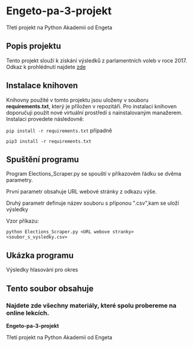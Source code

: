 # Engeto-pa-3-projekt
Třetí projekt na Python Akademii od Engeta
## Popis projektu
Tento projekt slouží k získání výsledků z parlamentních voleb v roce 2017.
Odkaz k prohlédnutí najdete [zde](https://volby.cz/pls/ps2017nss/ps3?xjazyk=CZ)
## Instalace knihoven
Knihovny použité v tomto projektu jsou uloženy v souboru **requirements.txt**, který je přiložen v repozitáři.
Pro instalaci knihoven doporučuji použít nové virtuální prostředí s nainstalovaným manažerem.
Instalaci provedete následovně:

``` pip install -r requirements.txt ```         případně

``` pip3 install -r requirements.txt ```

## Spuštění programu
Program Elections_Scraper.py se spouští v příkazovém řádku se dvěma parametry.

První parametr obsahuje URL webové stránky z odkazu výše.

Druhý parametr definuje název souboru s příponou ".csv",kam se uloží výsledky

Vzor příkazu:

```python Elections_Scraper.py <URL webove stranky> <soubor_s_vysledky.csv>```

## Ukázka programu
Výsledky hlasování pro okres 




Tento soubor obsahuje 
---

### Najdete zde všechny materiály, které spolu probereme na online lekcích.



**Engeto-pa-3-projekt**

Třetí projekt na Python Akademii od Engeta
